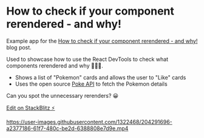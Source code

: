 # How to check if your component rerendered - and why!

Example app for the [How to check if your component rerendered - and why!](https://jsramblings.com/how-to-check-if-your-component-rerendered-and-why/) blog post.

Used to showcase how to use the React DevTools to check what components rerendered and why 🕵🏻‍♀️.

- Shows a list of "Pokemon" cards and allows the user to "Like" cards
- Uses the open source [Poke API](https://pokeapi.co/) to fetch the Pokemon details

Can you spot the unnecessary rerenders? 😀

[Edit on StackBlitz ⚡️](https://stackblitz.com/edit/react-3cmy6b)

https://user-images.githubusercontent.com/1322468/204291696-a2377186-61f7-480c-be2d-6388808e7d9e.mp4

